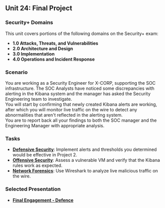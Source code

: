 ## Unit 24: Final Project

### Security+ Domains

This unit covers portions of the following domains on the Security+ exam:

- **1.0 Attacks, Threats, and Vulnerabilities**
- **2.0 Architecture and Design** 
- **3.0 Implementation**
- **4.0 Operations and Incident Response**

### Scenario

You are working as a Security Engineer for X-CORP, supporting the SOC infrastructure. The SOC Analysts have noticed some discrepancies with alerting in the Kibana system and the manager has asked the Security Engineering team to investigate. <br>
You will start by confirming that newly created Kibana alerts are working, after which you will monitor live traffic on the wire to detect any abnormalities that aren't reflected in the alerting system. <br>
You are to report back all your findings to both the SOC manager and the Engineering Manager with appropriate analysis. <br>

### Tasks
- [**Defensive Security**](Defensive/Defensive.md): Implement alerts and thresholds you determined would be effective in Project 2.
- [**Offensive Security**](Offensive/Offensive.md): Assess a vulnerable VM and verify that the Kibana rules work as expected.
- [**Network Forensics**](Network/Network.md): Use Wireshark to analyze live malicious traffic on the wire.

### Selected Presentation
- [**Final Engagement - Defence**](Defensive_Final_Project_Presentation.pdf)